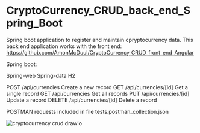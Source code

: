 # CryptoCurrency_CRUD_back_end_Spring_Boot

Spring boot application to register and maintain cpryptocurrency data.
This back end application works with the front end: https://github.com/AmonMcDuul/CryptoCurrency_CRUD_front_end_Angular

Spring boot:

  Spring-web
  Spring-data
  H2

POST /api/currencies        Create a new record
GET /api/currencies/[id]    Get a single record
GET /api/currencies         Get all records
PUT /api/currencies/[id]    Update a record
DELETE /api/currencies/[id] Delete a record



POSTMAN requests included in file tests.postman_collection.json




![cryptocurrency crud drawio](https://user-images.githubusercontent.com/48800411/162636432-f38a59be-649b-49f3-a3f3-d9bf44cabb0b.png)
